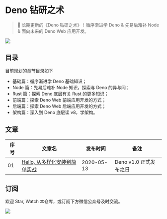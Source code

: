 # Deno 钻研之术

> :sauropod: 长期更新的《Deno 钻研之术》！循序渐进学 Deno & 先易后难补 Node & 面向未来的 Deno Web 应用开发。

![](http://qiniu.ningo.cloud/deno-background.png)

## 目录

目前规划的章节目录如下

* 基础篇：循序渐进学 Deno 基础知识；
* Node 篇：先易后难补 Node 知识，探索与 Deno 的异与同；
* Rust 篇：探索 Deno 底层有关 Rust 的更多知识；
* 前端篇：探索 Deno Web 前端应用开发的方式；
* 后端篇：探索 Deno Web 后端应用开发的方式；
* 架构篇：深入到 Deno 底层读 v8，学架构。

## 文章

|序号|文章名|发布时间|备注|
|-|-|-|-|
|01|[Hello, 从多样化安装到简单实战](./articles/001-install-and-hello-world.md)|2020-05-13|Deno v1.0 正式发布之日|

## 订阅

欢迎 Star, Watch 本仓库，或订阅下方微信公众号及时交流。

![](http://qiniu.ningo.cloud/official-qrcode.png)